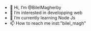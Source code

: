 - 👋 Hi, I’m @BilelMagherby
- 👀 I’m interested in developping web
- 🌱 I’m currently learning Node Js
- 📫 How to reach me inst:"bilel_magh" 


<!---
BilelMagherby/BilelMagherby is a ✨ special ✨ repository because its `README.md` (this file) appears on your GitHub profile.
You can click the Preview link to take a look at your changes.
--->
